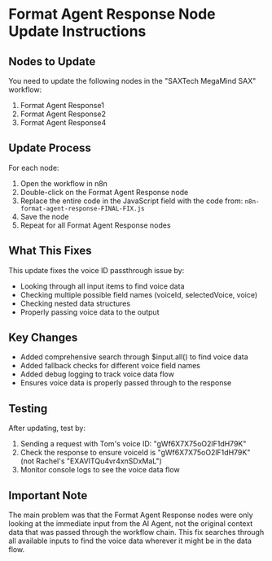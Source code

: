 # Format Agent Response Node Update Instructions

## Nodes to Update
You need to update the following nodes in the "SAXTech MegaMind SAX" workflow:
1. Format Agent Response1
2. Format Agent Response2
3. Format Agent Response4

## Update Process
For each node:
1. Open the workflow in n8n
2. Double-click on the Format Agent Response node
3. Replace the entire code in the JavaScript field with the code from: `n8n-format-agent-response-FINAL-FIX.js`
4. Save the node
5. Repeat for all Format Agent Response nodes

## What This Fixes
This update fixes the voice ID passthrough issue by:
- Looking through all input items to find voice data
- Checking multiple possible field names (voiceId, selectedVoice, voice)
- Checking nested data structures
- Properly passing voice data to the output

## Key Changes
- Added comprehensive search through $input.all() to find voice data
- Added fallback checks for different voice field names
- Added debug logging to track voice data flow
- Ensures voice data is properly passed through to the response

## Testing
After updating, test by:
1. Sending a request with Tom's voice ID: "gWf6X7X75oO2lF1dH79K"
2. Check the response to ensure voiceId is "gWf6X7X75oO2lF1dH79K" (not Rachel's "EXAVITQu4vr4xnSDxMaL")
3. Monitor console logs to see the voice data flow

## Important Note
The main problem was that the Format Agent Response nodes were only looking at the immediate input from the AI Agent, not the original context data that was passed through the workflow chain. This fix searches through all available inputs to find the voice data wherever it might be in the data flow.